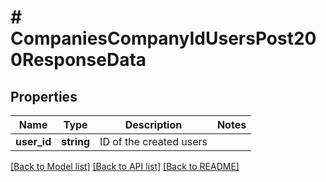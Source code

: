 # # CompaniesCompanyIdUsersPost200ResponseData

## Properties

Name | Type | Description | Notes
------------ | ------------- | ------------- | -------------
**user_id** | **string** | ID of the created users |

[[Back to Model list]](../../README.md#models) [[Back to API list]](../../README.md#endpoints) [[Back to README]](../../README.md)
